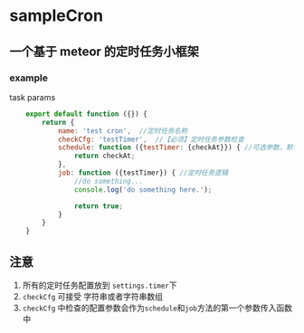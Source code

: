 # sampleCron
 一个基于 meteor 的定时任务小框架
------

### example

task params

```javascript
    export default function ({}) {
        return {
            name: 'test cron',  //定时任务名称
            checkCfg: 'testTimer',  //【必须】定时任务参数检查
            schedule: function ({testTimer: {checkAt}}) { //可选参数，默认以配置中的checkAt作为该参数
                return checkAt;
            },
            job: function ({testTimer}) { //定时任务逻辑
                //do something...
                console.log('do something here.');

                return true;
            }
        }
    }
```
## 注意
1. 所有的定时任务配置放到 `settings.timer`下
2. `checkCfg` 可接受 字符串或者字符串数组
3. `checkCfg` 中检查的配置参数会作为`schedule`和`job`方法的第一个参数传入函数中
